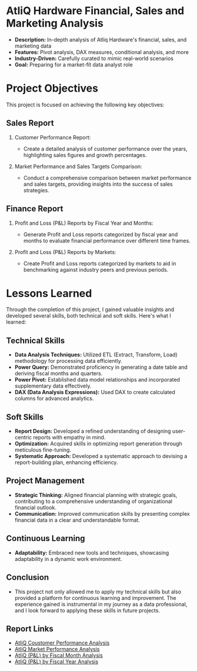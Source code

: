 # **AtliQ Hardware Financial, Sales and Marketing Analysis**

- **Description:** In-depth analysis of Atliq Hardware's financial, sales, and marketing data
- **Features:** Pivot analysis, DAX measures, conditional analysis, and more
- **Industry-Driven:** Carefully curated to mimic real-world scenarios
- **Goal:** Preparing for a market-fit data analyst role

# **Project Objectives**

This project is focused on achieving the following key objectives:

## **Sales Report**

1. Customer Performance Report:

    - Create a detailed analysis of customer performance over the years, highlighting sales figures and growth percentages.
   
2. Market Performance and Sales Targets Comparison:

    - Conduct a comprehensive comparison between market performance and sales targets, providing insights into the success of sales strategies.
  
## **Finance Report**

1. Profit and Loss (P&L) Reports by Fiscal Year and Months:
   
    - Generate Profit and Loss reports categorized by fiscal year and months to evaluate financial performance over different time frames.

2. Profit and Loss (P&L) Reports by Markets:
   
    - Create Profit and Loss reports categorized by markets to aid in benchmarking against industry peers and previous periods.

# **Lessons Learned**

Through the completion of this project, I gained valuable insights and developed several skills, both technical and soft skills. Here's what I learned:

## **Technical Skills**

- **Data Analysis Techniques:** Utilized ETL (Extract, Transform, Load) methodology for processing data efficiently.
- **Power Query:** Demonstrated proficiency in generating a date table and deriving fiscal months and quarters.
- **Power Pivot:** Established data model relationships and incorporated supplementary data effectively.
- **DAX (Data Analysis Expressions):** Used DAX to create calculated columns for advanced analytics.

## **Soft Skills**

- **Report Design:** Developed a refined understanding of designing user-centric reports with empathy in mind.
- **Optimization:** Acquired skills in optimizing report generation through meticulous fine-tuning.
- **Systematic Approach:** Developed a systematic approach to devising a report-building plan, enhancing efficiency.

## **Project Management**

- **Strategic Thinking:** Aligned financial planning with strategic goals, contributing to a comprehensive understanding of organizational financial outlook.
- **Communication:** Improved communication skills by presenting complex financial data in a clear and understandable format.

## **Continuous Learning**

- **Adaptability:** Embraced new tools and techniques, showcasing adaptability in a dynamic work environment.

## **Conclusion**

- This project not only allowed me to apply my technical skills but also provided a platform for continuous learning and improvement. The experience gained is instrumental in my journey as a data professional, and I look forward to applying these skills in future projects.

## **Report Links**

- [AtliQ Coustomer Performance Analysis](https://github.com/Krushant308/Excel_AtliQ-Reports/blob/main/AtliQ%20Customer%20Performance%20Report.pdf)
- [AtliQ Market Performance Analysis](https://github.com/Krushant308/Excel_AtliQ-Reports/blob/main/AtliQ%20Market%20Performance%20Report.pdf)
- [AtliQ (P&L) by Fiscal Month Analysis](https://github.com/Krushant308/Excel_AtliQ-Reports/blob/main/AtliQ%20P%20%26%20L%20by%20fiscal%20Monthly%20Report.pdf)
- [AtliQ (P&L) by Fiscal Year Analysis](https://github.com/Krushant308/Excel_AtliQ-Reports/blob/main/AtliQ%20P%20%26%20L%20by%20fiscal%20Year%20Report.pdf)

